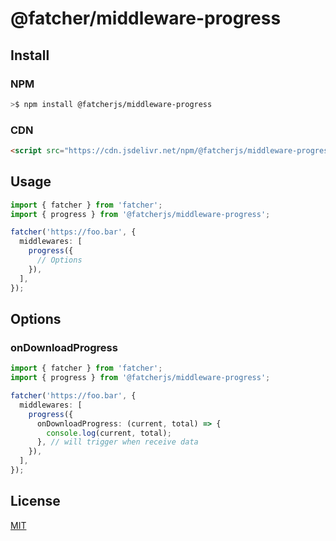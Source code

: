 # @fatcher/middleware-progress

## Install

### NPM

```bash
>$ npm install @fatcherjs/middleware-progress
```

### CDN

```html
<script src="https://cdn.jsdelivr.net/npm/@fatcherjs/middleware-progress/dist/index.min.js"></script>
```

## Usage

```ts
import { fatcher } from 'fatcher';
import { progress } from '@fatcherjs/middleware-progress';

fatcher('https://foo.bar', {
  middlewares: [
    progress({
      // Options
    }),
  ],
});
```

## Options

### onDownloadProgress

```ts
import { fatcher } from 'fatcher';
import { progress } from '@fatcherjs/middleware-progress';

fatcher('https://foo.bar', {
  middlewares: [
    progress({
      onDownloadProgress: (current, total) => {
        console.log(current, total);
      }, // will trigger when receive data
    }),
  ],
});
```

## License

[MIT](https://github.com/fanhaoyuan/fatcher/blob/master/LICENSE)
